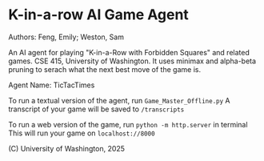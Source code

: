 # K-in-a-row AI Game Agent

Authors: Feng, Emily; Weston, Sam

An AI agent for playing "K-in-a-Row with Forbidden Squares" and related games.
CSE 415, University of Washington. It uses minimax and alpha-beta pruning to serach what the next best move of the game is.

Agent Name: TicTacTimes

To run a textual version of the agent, run `Game_Master_Offline.py`
A transcript of your game will be saved to `/transcripts`

To run a web version of the game, run `python -m http.server` in terminal
This will run your game on `localhost://8000`

 (C) University of Washington, 2025
